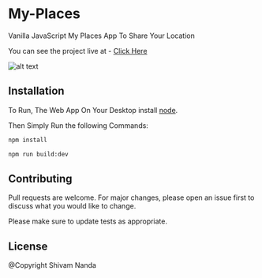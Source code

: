 # My-Places

Vanilla JavaScript My Places App To Share Your Location

You can see the project live at - [Click Here] 

![alt text](https://i.ibb.co/C2Gy8Jw/ezgif-com-gif-maker-6.gif)

## Installation

To Run, The Web App On Your Desktop install [node](https://nodejs.org/en/download/).

Then Simply Run the following Commands:
```bash
npm install

npm run build:dev
```
## Contributing
Pull requests are welcome. For major changes, please open an issue first to discuss what you would like to change.

Please make sure to update tests as appropriate.

## License

@Copyright Shivam Nanda

[Click Here]: <https://my-places-7bade.web.app/>
